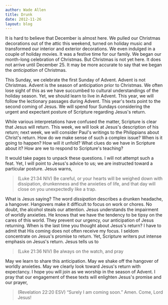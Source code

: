 ```yaml
---
author: Wade Allen
title: Drunk
date: 2012-11-26
layout: blog
---
```


It is hard to believe that December is almost here. We pulled our Christmas decorations out of the attic this weekend, turned on holiday music and transformed our interior and exterior decorations. We even indulged in a couple of holiday movies. It was a festive time for our family. We began our month-long celebration of Christmas. But Christmas is not yet here. It does not arrive until December 25. It may be more accurate to say that we began the *anticipation* of Christmas.

This Sunday, we celebrate the first Sunday of Advent. Advent is not Christmas. Advent is the season of anticipation prior to Christmas. We often lose sight of this as we have succumbed to cultural understandings of the holiday season. Yet, we should learn to live in Advent. This year, we will follow the lectionary passages during Advent. This year's texts point to the second coming of Jesus. We will spend four Sundays considering the urgent and expectant posture of Scripture regarding Jesus's return.

While various interpretations have confused the matter, Scripture is clear that Jesus will return. This week, we will look at Jesus's description of his return; next week, we will consider Paul's writings to the Philippians about Christ's return. How do we make sense of such a complex issue? When is it going to happen? How will it unfold? What clues do we have in Scripture about it? How are we to respond to Scripture's teaching?

It would take pages to unpack these questions. I will not attempt such a feat. Yet, I will point to Jesus's advice to us; we are instructed toward a particular posture. Jesus warns,

>(Luke 21:34 NIV)  Be careful, or your hearts will be weighed down with dissipation, drunkenness and the anxieties of life, and that day will close on you unexpectedly like a trap.

What is Jesus saying? The word *dissipation* describes a drunken headache, a hangover. Hangovers make it difficult to focus on work or chores. No doubt, the alcohol steals our attention. Jesus understands the impairment of worldly anxieties. He knows that we have the tendency to be tipsy on the cares of this world. They prevent our urgency, our anticipation of Jesus returning. When is the last time you thought about Jesus's return? I have to admit that His coming does not often receive my focus. I seldom concentrate on Jesus's promise to return. Yet, Scripture writers put intense emphasis on Jesus's return. Jesus tells us to

>(Luke 21:36 NIV)  Be always on the watch, and pray  

May we learn to share this anticipation. May we shake off the hangover of worldly anxieties. May we clearly look toward Jesus's return with expectancy. I hope you will join as we worship in the season of Advent. I pray that our engagement of these texts will enlighten Jesus's promise and our prayer,

>(Revelation 22:20 ESV) “Surely I am coming soon.” Amen. Come, Lord Jesus!  
